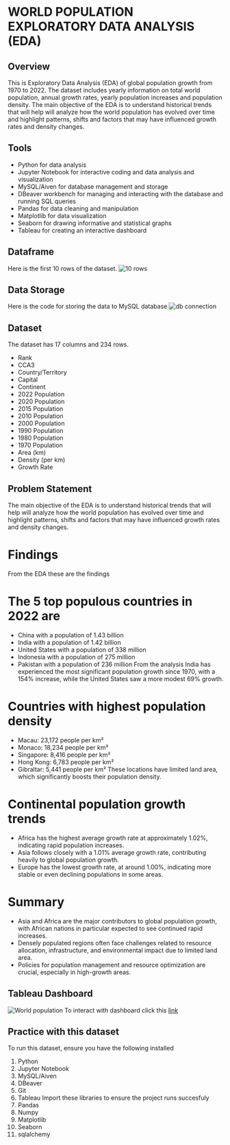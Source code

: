 # WORLD POPULATION EXPLORATORY DATA ANALYSIS (EDA)
## Overview
This is Exploratory Data Analysis (EDA) of global population growth from 1970 to 2022. The dataset includes yearly information on total world population, annual growth rates, yearly population increases and population density. The main objective of the EDA is to understand historical trends that will help will analyze how the world population has evolved over time and highlight patterns, shifts and factors that may have influenced growth rates and density changes.
## Tools
* Python for data analysis
* Jupyter Notebook for interactive coding and data analysis and visualization
* MySQL/Aiven for database management and storage
* DBeaver workbench for managing and interacting with the database and running SQL queries
* Pandas for data cleaning and manipulation
* Matplotlib for data visualization
* Seaborn for drawing informative and statistical graphs
* Tableau for creating an interactive dashboard
## Dataframe 
Here is the first 10 rows of the dataset.
![10 rows](https://github.com/user-attachments/assets/96bc9703-7aa3-46f1-966a-3eba4213fd90)
## Data Storage
Here is the code for storing the data to MySQL database
![db connection](https://github.com/user-attachments/assets/24fa7c40-b600-470b-a9d6-aa1d8cc0be48)
## Dataset
The dataset has 17 columns and 234 rows.
* Rank
* CCA3
* Country/Territory
* Capital
* Continent
* 2022 Population
* 2020 Population
* 2015 Population
* 2010 Population
* 2000 Population
* 1990 Population
* 1980 Population
* 1970 Population
* Area (km)
* Density (per km)
* Growth Rate
## Problem Statement
The main objective of the EDA is to understand historical trends that will help will analyze how the world population has evolved over time and highlight patterns, shifts and factors that may have influenced growth rates and density changes.
# Findings
From the EDA these are the findings
# The 5 top populous countries in 2022 are
* China with a population of 1.43 billion
* India with a population of 1.42 billion
* United States with a population of 338 million
* Indonesia with a population of 275 million
* Pakistan with a population of 236 million
From the analysis India has experienced the most significant population growth since 1970, with a 154% increase, while the United States saw a more modest 69% growth.
# Countries with highest population density 
* Macau: 23,172 people per km²
* Monaco: 18,234 people per km²
* Singapore: 8,416 people per km²
* Hong Kong: 6,783 people per km²
* Gibraltar: 5,441 people per km²
These locations have limited land area, which significantly boosts their population density.
# Continental population growth trends
* Africa has the highest average growth rate at approximately 1.02%, indicating rapid population increases.
* Asia follows closely with a 1.01% average growth rate, contributing heavily to global population growth.
* Europe has the lowest growth rate, at around 1.00%, indicating more stable or even declining populations in some areas.
# Summary
* Asia and Africa are the major contributors to global population growth, with African nations in particular expected to see continued rapid increases.
* Densely populated regions often face challenges related to resource allocation, infrastructure, and environmental impact due to limited land area.
* Policies for population management and resource optimization are crucial, especially in high-growth areas.

## Tableau Dashboard
![World population](https://github.com/user-attachments/assets/83cf6a44-e177-459a-afcf-87e32eb660e0)
To interact with dashboard click this [link](https://public.tableau.com/views/WorldPopulation_17303870067060/Worldpopulation?:language=en-US&:sid=&:redirect=auth&:display_count=n&:origin=viz_share_link)
## Practice with this dataset
To run this dataset, ensure you have the following installed 
1. Python
2. Jupyter Notebook
3. MySQL/Aiven
4. DBeaver
5. Git
6. Tableau
Import these libraries to ensure the project runs succesfuly
1. Pandas
2. Numpy
3. Matplotlib
4. Seaborn
5. sqlalchemy
